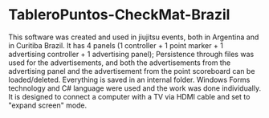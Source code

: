 # TableroPuntos-CheckMat-Brazil
This software was created and used in jiujitsu events, both in Argentina and in Curitiba Brazil. It has 4 panels (1 controller + 1 point marker + 1 advertising controller + 1 advertising panel);
Persistence through files was used for the advertisements, and both the advertisements from the advertising panel and the advertisement from the point scoreboard can be loaded/deleted. Everything is saved in an internal folder.
Windows Forms technology and C# language were used and the work was done individually.
It is designed to connect a computer with a TV via HDMI cable and set to "expand screen" mode.
